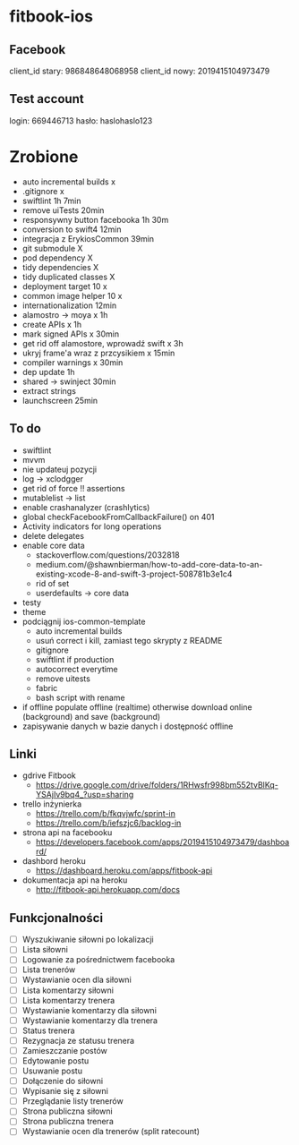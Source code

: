 # fitbook-ios

## Facebook
client_id stary: 986848648068958
client_id nowy: 2019415104973479

## Test account
login: 669446713
hasło: haslohaslo123

# Zrobione
- auto incremental builds x
- .gitignore x
- swiftlint 1h 7min
- remove uiTests 20min
- responsywny button facebooka 1h 30m
- conversion to swift4 12min
- integracja z ErykiosCommon 39min
- git submodule X 
- pod dependency X
- tidy dependencies X
- tidy duplicated classes X
- deployment target 10 x
- common image helper 10 x
- internationalization 12min
- alamostro -> moya x 1h
- create APIs x 1h
- mark signed APIs x 30min
- get rid off alamostore, wprowadź swift x 3h
- ukryj frame'a wraz z przcysikiem x 15min
- compiler warnings x 30min
- dep update 1h
- shared -> swinject 30min
- extract strings
- launchscreen 25min

## To do
- swiftlint
- mvvm
- nie updateuj pozycji
- log -> xclodgger
- get rid of force !! assertions
- mutablelist -> list
- enable crashanalyzer (crashlytics)
- global checkFacebookFromCallbackFailure() on 401
- Activity indicators for long operations
- delete delegates
- enable core data
    - stackoverflow.com/questions/2032818 
    - medium.com/@shawnbierman/how-to-add-core-data-to-an-existing-xcode-8-and-swift-3-project-508781b3e1c4
    - rid of set
    - userdefaults -> core data
- testy
- theme
- podciągnij ios-common-template
    - auto incremental builds
    - usuń correct i kill, zamiast tego skrypty z README
    - gitignore
    - swiftlint if production
    - autocorrect everytime 
    - remove uitests
    - fabric
    - bash script with rename
- if offline populate offline (realtime) otherwise download online (background) and save (background)
- zapisywanie danych w bazie danych i dostępność offline

## Linki
- gdrive Fitbook
    - https://drive.google.com/drive/folders/1RHwsfr998bm552tvBlKq-YSAjIv9bq4_?usp=sharing
- trello inżynierka
    - https://trello.com/b/fkqvjwfc/sprint-in
    - https://trello.com/b/iefszjc6/backlog-in
- strona api na facebooku
    - https://developers.facebook.com/apps/2019415104973479/dashboard/
- dashbord heroku
    - https://dashboard.heroku.com/apps/fitbook-api
- dokumentacja api na heroku
    - http://fitbook-api.herokuapp.com/docs

## Funkcjonalności 
- [ ] Wyszukiwanie siłowni po lokalizacji
- [ ] Lista siłowni
- [ ] Logowanie za pośrednictwem facebooka
- [ ] Lista trenerów
- [ ] Wystawianie ocen dla siłowni
- [ ] Lista komentarzy siłowni
- [ ] Lista komentarzy trenera
- [ ] Wystawianie komentarzy dla siłowni
- [ ] Wystawianie komentarzy dla trenera
- [ ] Status trenera
- [ ] Rezygnacja ze statusu trenera
- [ ] Zamieszczanie postów
- [ ] Edytowanie postu
- [ ] Usuwanie postu
- [ ] Dołączenie do siłowni
- [ ] Wypisanie się z siłowni
- [ ] Przeglądanie listy trenerów
- [ ] Strona publiczna siłowni
- [ ] Strona publiczna trenera
- [ ] Wystawianie ocen dla trenerów (split ratecount)
